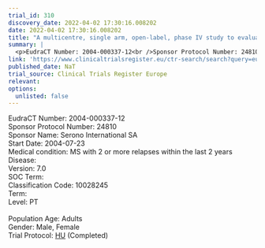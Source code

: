```yaml
---
trial_id: 310
discovery_date: 2022-04-02 17:30:16.008202
date: 2022-04-02 17:30:16.008202
title: "A multicentre, single arm, open-label, phase IV study to evaluate the immunogenicity and safety of subcutaneously administered r-hIFN beta-1a (Rebif) using clone 484-39 in the treatment of subjects..."
summary: |
  <p>EudraCT Number: 2004-000337-12<br />Sponsor Protocol Number: 24810<br />Sponsor Name: Serono International SA<br />Start Date: 2004-07-23<br />Medical condition: MS with 2 or more relapses within the last 2 years <br />Disease: <br />Version: 7.0<br />SOC Term: <br />Classification Code: 10028245<br />Term: <br />Level: PT<br /><br />Population Age: Adults<br />Gender: Male, Female<br />Trial Protocol: <a href="https://www.clinicaltrialsregister.eu/ctr-search/trial/2004-000337-12/HU">HU</a> (Completed)</p>
link: 'https://www.clinicaltrialsregister.eu/ctr-search/search?query=eudract_number:2004-000337-12'
published_date: NaT
trial_source: Clinical Trials Register Europe
relevant: 
options:
  unlisted: false
---
```

<p>EudraCT Number: 2004-000337-12<br />Sponsor Protocol Number: 24810<br />Sponsor Name: Serono International SA<br />Start Date: 2004-07-23<br />Medical condition: MS with 2 or more relapses within the last 2 years <br />Disease: <br />Version: 7.0<br />SOC Term: <br />Classification Code: 10028245<br />Term: <br />Level: PT<br /><br />Population Age: Adults<br />Gender: Male, Female<br />Trial Protocol: <a href="https://www.clinicaltrialsregister.eu/ctr-search/trial/2004-000337-12/HU">HU</a> (Completed)</p>